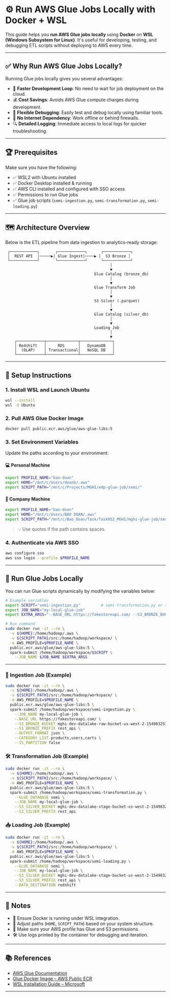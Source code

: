 # ⚙️ Run AWS Glue Jobs Locally with Docker + WSL

This guide helps you **run AWS Glue jobs locally** using **Docker** on **WSL (Windows Subsystem for Linux)**. It's useful for developing, testing, and debugging ETL scripts without deploying to AWS every time.

---

## ✅ Why Run AWS Glue Jobs Locally?

Running Glue jobs locally gives you several advantages:

- 🧪 **Faster Development Loop**: No need to wait for job deployment on the cloud.
- 💰 **Cost Savings**: Avoids AWS Glue compute charges during development.
- 🔧 **Flexible Debugging**: Easily test and debug locally using familiar tools.
- 🚫 **No Internet Dependency**: Work offline or behind firewalls.
- 🔍 **Detailed Logging**: Immediate access to local logs for quicker troubleshooting.

---

## 🏆 Prerequisites

Make sure you have the following:

- ✅ WSL2 with Ubuntu installed
- ✅ Docker Desktop installed & running
- ✅ AWS CLI installed and configured with SSO access
- ✅ Permissions to run Glue jobs
- ✅ Glue job scripts (`semi-ingestion.py`, `semi-transformation.py`, `semi-loading.py`)

---

## 🗺 Architecture Overview

Below is the ETL pipeline from data ingestion to analytics-ready storage:

```text
 ┌────────────┐       ┌────────────┐      ┌────────────┐
 │  REST API  │─────▶│ Glue Ingest│────▶ │  S3 Bronze │
 └────────────┘       └────────────┘      └────────────┘
                                              │
                                              ▼
                                       Glue Catalog (bronze_db)
                                              │
                                              ▼
                                       Glue Transform Job
                                              │
                                              ▼
                                       S3 Silver (.parquet)
                                              │
                                              ▼
                                       Glue Catalog (silver_db)
                                              │
                                              ▼
                                       Loading Job
                                              │
                                              ▼
    ┌────────────┬──────────────┬──────────────┐
    │ Redshift   │     RDS      │   DynamoDB   │
    │  (OLAP)    │ Transactional│   NoSQL DB   │
    └────────────┴──────────────┴──────────────┘
````

---

## 🔧 Setup Instructions

### 1. Install WSL and Launch Ubuntu

```bash
wsl --install
wsl -d Ubuntu
```

### 2. Pull AWS Glue Docker Image

```bash
docker pull public.ecr.aws/glue/aws-glue-libs:5
```

### 3. Set Environment Variables

Update the paths according to your environment:

#### 💻 Personal Machine

```bash
export PROFILE_NAME="bao-doan"
export HOME="/mnt/c/Users/doanb/.aws"
export SCRIPT_PATH="/mnt/c/Projects/MGHI/edp-glue-job/semi/"
```

#### 🏢 Company Machine

```bash
export PROFILE_NAME="bao-doan"
export HOME="/mnt/c/Users/BAO DOAN/.aws"
export SCRIPT_PATH="/mnt/c/Bao_Doan/Task/Task052_MGHI/mghi-glue-job/semi"
```

> 💡 Use quotes if the path contains spaces.

### 4. Authenticate via AWS SSO

```bash
aws configure sso
aws sso login --profile $PROFILE_NAME
```

---

## 🚀 Run Glue Jobs Locally

You can run Glue scripts dynamically by modifying the variables below:

```bash
# Example variables
export SCRIPT="semi-ingestion.py"         # semi-transformation.py or semi-loading.py
export JOB_NAME="my-local-glue-job"
export EXTRA_ARGS="--BASE_URL https://fakestoreapi.com/ --S3_BRONZE_BUCKET my-bronze-bucket --CATEGORY_LIST products,users"

# Run command
sudo docker run -it --rm \
  -v ${HOME}:/home/hadoop/.aws \
  -v ${SCRIPT_PATH}/src:/home/hadoop/workspace/ \
  -e AWS_PROFILE=$PROFILE_NAME \
  public.ecr.aws/glue/aws-glue-libs:5 \
  spark-submit /home/hadoop/workspace/$SCRIPT \
    --JOB_NAME $JOB_NAME $EXTRA_ARGS
```

---

### 🔄 Ingestion Job (Example)

```bash
sudo docker run -it --rm \
  -v ${HOME}:/home/hadoop/.aws \
  -v ${SCRIPT_PATH}/src:/home/hadoop/workspace/ \
  -e AWS_PROFILE=$PROFILE_NAME \
  public.ecr.aws/glue/aws-glue-libs:5 \
  spark-submit /home/hadoop/workspace/semi-ingestion.py \
    --JOB_NAME my-local-glue-job \
    --BASE_URL https://fakestoreapi.com/ \
    --S3_BRONZE_BUCKET mghi-dev-datalake-raw-bucket-us-west-2-154983253388 \
    --S3_BRONZE_PREFIX rest_api \
    --OUTPUT_FORMAT json \
    --CATEGORY_LIST products,users,carts \
    --IS_PARTITION false
```

### 🛠 Transformation Job (Example)

```bash
sudo docker run -it --rm \
  -v ${HOME}:/home/hadoop/.aws \
  -v ${SCRIPT_PATH}/src:/home/hadoop/workspace/ \
  -e AWS_PROFILE=$PROFILE_NAME \
  public.ecr.aws/glue/aws-glue-libs:5 \
  spark-submit /home/hadoop/workspace/semi-transformation.py \
    --GLUE_DATABASE semi \
    --JOB_NAME my-local-glue-job \
    --S3_SILVER_BUCKET mghi-dev-datalake-stage-bucket-us-west-2-154983253388 \
    --S3_SILVER_PREFIX rest_api
```

### 📥 Loading Job (Example)

```bash
sudo docker run -it --rm \
  -v ${HOME}:/home/hadoop/.aws \
  -v ${SCRIPT_PATH}/src:/home/hadoop/workspace/ \
  -e AWS_PROFILE=$PROFILE_NAME \
  public.ecr.aws/glue/aws-glue-libs:5 \
  spark-submit /home/hadoop/workspace/semi-loading.py \
    --GLUE_DATABASE semi \
    --JOB_NAME my-local-glue-job \
    --S3_SILVER_BUCKET mghi-dev-datalake-stage-bucket-us-west-2-154983253388 \
    --S3_SILVER_PREFIX rest_api \
    --DATA_DESTINATION redshift
```

---

## 📝 Notes

* 🐳 Ensure Docker is running under WSL integration.
* 🔄 Adjust paths (`HOME`, `SCRIPT_PATH`) based on your system structure.
* 🔐 Make sure your AWS profile has Glue and S3 permissions.
* 🛠 Use logs printed by the container for debugging and iteration.

---

## 📚 References

* [AWS Glue Documentation](https://docs.aws.amazon.com/glue/)
* [Glue Docker Image – AWS Public ECR](https://gallery.ecr.aws/glue/aws-glue-libs)
* [WSL Installation Guide – Microsoft](https://learn.microsoft.com/en-us/windows/wsl/)

---